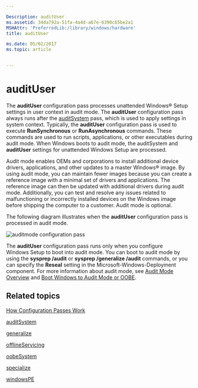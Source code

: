 ```yaml
---

Description: auditUser
ms.assetid: 34da792a-51fa-4a4d-a67e-6390cb5be2a1
MSHAttr: 'PreferredLib:/library/windows/hardware'
title: auditUser

ms.date: 05/02/2017
ms.topic: article


---
```


# auditUser


The **auditUser** configuration pass processes unattended Windows® Setup settings in user context in audit mode. The **auditUser** configuration pass always runs after the [auditSystem](auditsystem.md) pass, which is used to apply settings in system context. Typically, the **auditUser** configuration pass is used to execute **RunSynchronous** or **RunAsynchronous** commands. These commands are used to run scripts, applications, or other executables during audit mode. When Windows boots to audit mode, the auditSystem and **auditUser** settings for unattended Windows Setup are processed.

Audit mode enables OEMs and corporations to install additional device drivers, applications, and other updates to a master Windows® image. By using audit mode, you can maintain fewer images because you can create a reference image with a minimal set of drivers and applications. The reference image can then be updated with additional drivers during audit mode. Additionally, you can test and resolve any issues related to malfunctioning or incorrectly installed devices on the Windows image before shipping the computer to a customer. Audit mode is optional.

The following diagram illustrates when the **auditUser** configuration pass is processed in audit mode.

![auditmode configuration pass](images/dep-win8-l-auditmode.jpg)

The **auditUser** configuration pass runs only when you configure Windows Setup to boot into audit mode. You can boot to audit mode by using the **sysprep /audit** or **sysprep /generalize /audit** commands, or you can specify the **Reseal** setting in the Microsoft-Windows-Deployment component. For more information about audit mode, see [Audit Mode Overview](audit-mode-overview.md) and [Boot Windows to Audit Mode or OOBE](boot-windows-to-audit-mode-or-oobe.md).

## <span id="related_topics"></span>Related topics


[How Configuration Passes Work](how-configuration-passes-work.md)

[auditSystem](auditsystem.md)

[generalize](generalize.md)

[offlineServicing](offlineservicing.md)

[oobeSystem](oobesystem.md)

[specialize](specialize.md)

[windowsPE](windowspe.md)

 

 






